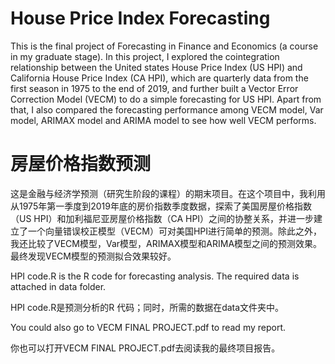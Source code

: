 # House Price Index Forecasting
This is the final project of Forecasting in Finance and Economics (a course in my graduate stage). In this project, I explored the cointegration relationship between the United states House Price Index (US HPI) and California House Price Index (CA HPI), which are quarterly data from the first season in 1975 to the end of 2019, and further built a Vector Error Correction Model (VECM) to do a simple forecasting for US HPI. Apart from that, I also compared the forecasting performance among VECM model, Var model, ARIMAX model and ARIMA model to see how well VECM performs.

# 房屋价格指数预测
这是金融与经济学预测（研究生阶段的课程）的期末项目。在这个项目中，我利用从1975年第一季度到2019年底的房价指数季度数据，探索了美国房屋价格指数（US HPI）和加利福尼亚房屋价格指数（CA HPI）之间的协整关系，并进一步建立了一个向量错误校正模型（VECM）可对美国HPI进行简单的预测。除此之外，我还比较了VECM模型，Var模型，ARIMAX模型和ARIMA模型之间的预测效果。最终发现VECM模型的预测拟合效果较好。

HPI code.R is the R code for forecasting analysis. The required data is attached in data folder.

HPI code.R是预测分析的R 代码；同时，所需的数据在data文件夹中。

You could also go to VECM FINAL PROJECT.pdf to read my report.

你也可以打开VECM FINAL PROJECT.pdf去阅读我的最终项目报告。
